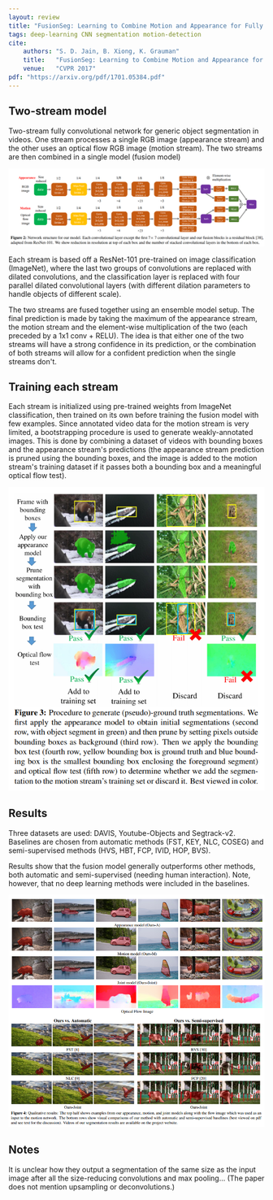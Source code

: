 ```yaml
---
layout: review
title: "FusionSeg: Learning to Combine Motion and Appearance for Fully Automatic Segmentation of Generic Objects in Videos"
tags: deep-learning CNN segmentation motion-detection
cite:
    authors: "S. D. Jain, B. Xiong, K. Grauman"
    title:   "FusionSeg: Learning to Combine Motion and Appearance for Fully Automatic Segmentation of Generic Objects in Videos"
    venue:   "CVPR 2017"
pdf: "https://arxiv.org/pdf/1701.05384.pdf"
---
```

   
## Two-stream model

Two-stream fully convolutional network for generic object segmentation in videos. One stream processes a single RGB image (appearance stream) and the other uses an optical flow RGB image (motion stream). The two streams are then combined in a single model (fusion model)

![](/deep-learning/images/fusionseg/twostream_model.png)

Each stream is based off a ResNet-101 pre-trained on image classification (ImageNet), where the last two groups of convolutions are replaced with dilated convolutions, and the classification layer is replaced with four parallel dilated convolutional layers (with different dilation parameters to handle objects of different scale).

The two streams are fused together using an ensemble model setup. The final prediction is made by taking the maximum of the appearance stream, the motion stream and the element-wise multiplication of the two (each preceded by a 1x1 conv + RELU). The idea is that either one of the two streams will have a strong confidence in its prediction, or the combination of both streams will allow for a confident prediction when the single streams don't.


## Training each stream

Each stream is initialized using pre-trained weights from ImageNet classification, then trained on its own before training the fusion model with few examples. Since annotated video data for the motion stream is very limited, a bootstrapping procedure is used to generate weakly-annotated images. This is done by combining a dataset of videos with bounding boxes and the appearance stream's predictions (the appearance stream prediction is pruned using the bounding boxes, and the image is added to the motion stream's training dataset if it passes both a bounding box and a meaningful optical flow test).

![](/deep-learning/images/fusionseg/bootstrap_procedure.png)


## Results

Three datasets are used: DAVIS, Youtube-Objects and Segtrack-v2.
Baselines are chosen from automatic methods (FST, KEY, NLC, COSEG) and semi-supervised methods (HVS, HBT, FCP, IVID, HOP, BVS).

Results show that the fusion model generally outperforms other methods, both automatic and semi-supervised (needing human interaction). Note, however, that no deep learning methods were included in the baselines.

![](/deep-learning/images/fusionseg/results.png)


## Notes

It is unclear how they output a segmentation of the same size as the input image after all the size-reducing convolutions and max pooling... (The paper does not mention upsampling or deconvolutions.)